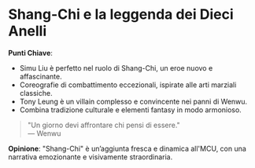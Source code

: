 # Shang-Chi e la leggenda dei Dieci Anelli 

 **Punti Chiave**: 
  - Simu Liu è perfetto nel ruolo di Shang-Chi, un eroe nuovo e affascinante.
  - Coreografie di combattimento eccezionali, ispirate alle arti marziali classiche.
  - Tony Leung è un villain complesso e convincente nei panni di Wenwu.
  - Combina tradizione culturale e elementi fantasy in modo armonioso.

> "Un giorno devi affrontare chi pensi di essere."  
> — Wenwu

**Opinione**: "Shang-Chi" è un’aggiunta fresca e dinamica all'MCU, con una narrativa emozionante e visivamente straordinaria.
